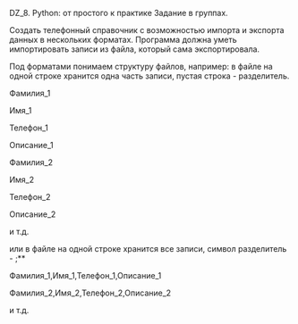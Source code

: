 DZ_8. Python: от простого к практике
Задание в группах.

Создать телефонный справочник с возможностью импорта и экспорта данных в нескольких форматах.
Программа должна уметь импортировать записи из файла, который сама экспортировала.

Под форматами понимаем структуру файлов, например:
   в файле на одной строке хранится одна часть записи, пустая строка - разделитель. 

Фамилия_1

Имя_1

Телефон_1

Описание_1

Фамилия_2

Имя_2

Телефон_2

Описание_2

и т.д.

   или в файле на одной строке хранится все записи, символ разделитель - ;**

Фамилия_1,Имя_1,Телефон_1,Описание_1

Фамилия_2,Имя_2,Телефон_2,Описание_2

и т.д.